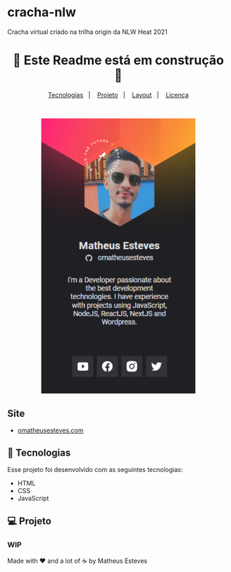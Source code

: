 # cracha-nlw
Cracha virtual criado na trilha origin da NLW Heat 2021
<h1 align="center">
 🚧 Este Readme está em construção 🚧
</h1>

<p align="center">
  <a href="#-tecnologias">Tecnologias</a>&nbsp;&nbsp;&nbsp;|&nbsp;&nbsp;&nbsp;
  <a href="#-projeto">Projeto</a>&nbsp;&nbsp;&nbsp;|&nbsp;&nbsp;&nbsp;
  <a href="#-layout">Layout</a>&nbsp;&nbsp;&nbsp;|&nbsp;&nbsp;&nbsp;
  <a href="#memo-licença">Licença</a>
</p>

<br>

<p align="center">
  <img alt="cracha-nlw" src="images/previewMobile.png" width="350">
</p>

## Site
- [omatheusesteves.com](https://omatheusesteves.github.io/cracha-nlw/)

## 🚀 Tecnologias

Esse projeto foi desenvolvido com as seguintes tecnologias:

- HTML
- CSS
- JavaScript

## 💻 Projeto
### WIP

Made with ♥ and a lot of ☕ by Matheus Esteves
